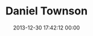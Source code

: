 ---
title: "Daniel Townson"
date: 2013-12-30 17:42:12 00:00
permalink: /afterman
twitter: ""
likes: [2159,2154]
id: 2116
gravatar: "http://www.gravatar.com/avatar/44defd6aa7395772057b0d204faa4045"
---